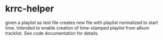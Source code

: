 # krrc-helper
given a playlist as text file creates new file with playlist normalized to start time. Intended to enable creation of time-stamped playlist from album tracklist. See code documentation for details.
